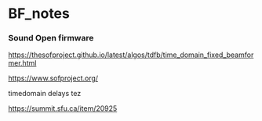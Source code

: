 # BF_notes

### Sound Open firmware
https://thesofproject.github.io/latest/algos/tdfb/time_domain_fixed_beamformer.html

https://www.sofproject.org/

timedomain delays tez

https://summit.sfu.ca/item/20925


